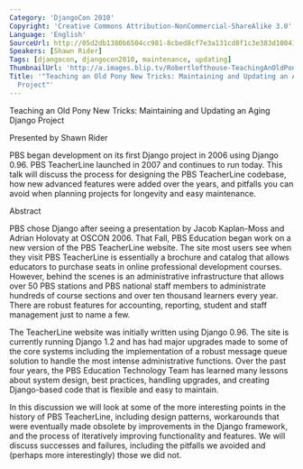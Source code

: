 ```yaml
---
Category: 'DjangoCon 2010'
Copyright: 'Creative Commons Attribution-NonCommercial-ShareAlike 3.0'
Language: 'English'
SourceUrl: http://05d2db1380b6504cc981-8cbed8cf7e3a131cd8f1c3e383d10041.r93.cf2.rackcdn.com/djangocon-2010/65_teaching-an-old-pony-new-tricks-maintaining-and-updating-an-aging-django-project.flv
Speakers: [Shawn Rider]
Tags: [djangocon, djangocon2010, maintenance, updating]
ThumbnailUrl: 'http://a.images.blip.tv/Robertlofthouse-TeachingAnOldPonyNewTricksMaintainingAndUpdatingAnAgin531-41.jpg'
Title: '"Teaching an Old Pony New Tricks: Maintaining and Updating an Aging Django
  Project"'
---
```

Teaching an Old Pony New Tricks: Maintaining and Updating an Aging Django
Project

Presented by Shawn Rider

PBS began development on its first Django project in 2006 using Django 0.96.
PBS TeacherLine launched in 2007 and continues to run today. This talk will
discuss the process for designing the PBS TeacherLine codebase, how new
advanced features were added over the years, and pitfalls you can avoid when
planning projects for longevity and easy maintenance.

Abstract

PBS chose Django after seeing a presentation by Jacob Kaplan-Moss and Adrian
Holovaty at OSCON 2006. That Fall, PBS Education began work on a new version
of the PBS TeacherLine website. The site most users see when they visit PBS
TeacherLine is essentially a brochure and catalog that allows educators to
purchase seats in online professional development courses. However, behind the
scenes is an administrative infrastructure that allows over 50 PBS stations
and PBS national staff members to administrate hundreds of course sections and
over ten thousand learners every year. There are robust features for
accounting, reporting, student and staff management just to name a few.

The TeacherLine website was initially written using Django 0.96. The site is
currently running Django 1.2 and has had major upgrades made to some of the
core systems including the implementation of a robust message queue solution
to handle the most intense administrative functions. Over the past four years,
the PBS Education Technology Team has learned many lessons about system
design, best practices, handling upgrades, and creating Django-based code that
is flexible and easy to maintain.

In this discussion we will look at some of the more interesting points in the
history of PBS TeacherLine, including design patterns, workarounds that were
eventually made obsolete by improvements in the Django framework, and the
process of iteratively improving functionality and features. We will discuss
successes and failures, including the pitfalls we avoided and (perhaps more
interestingly) those we did not.

